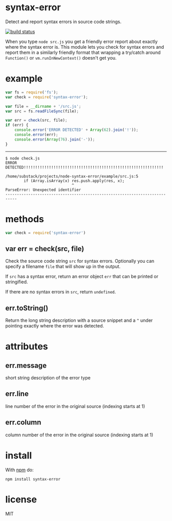 # syntax-error

Detect and report syntax errors in source code strings.

[![build status](https://secure.travis-ci.org/substack/node-syntax-error.png)](http://travis-ci.org/substack/node-syntax-error)

When you type `node src.js` you get a friendly error report about exactly where
the syntax error is. This module lets you check for syntax errors and report
them in a similarly friendly format that wrapping a try/catch around
`Function()` or `vm.runInNewContext()` doesn't get you.

# example

``` js
var fs = require('fs');
var check = require('syntax-error');

var file = __dirname + '/src.js';
var src = fs.readFileSync(file);

var err = check(src, file);
if (err) {
    console.error('ERROR DETECTED' + Array(62).join('!'));
    console.error(err);
    console.error(Array(76).join('-'));
}
```

***

```
$ node check.js
ERROR DETECTED!!!!!!!!!!!!!!!!!!!!!!!!!!!!!!!!!!!!!!!!!!!!!!!!!!!!!!!!!!!!!

/home/substack/projects/node-syntax-error/example/src.js:5
        if (Array.isArray(x) res.push.apply(res, x);
                             ^
ParseError: Unexpected identifier
---------------------------------------------------------------------------
```

# methods

``` js
var check = require('syntax-error')
```

## var err = check(src, file)

Check the source code string `src` for syntax errors.
Optionally you can specify a filename `file` that will show up in the output.

If `src` has a syntax error, return an error object `err` that can be printed or
stringified.

If there are no syntax errors in `src`, return `undefined`.

## err.toString()

Return the long string description with a source snippet and a `^` under
pointing exactly where the error was detected.

# attributes

## err.message

short string description of the error type

## err.line

line number of the error in the original source (indexing starts at 1)

## err.column

column number of the error in the original source (indexing starts at 1)

# install

With [npm](http://npmjs.org) do:

```
npm install syntax-error
```

# license

MIT
